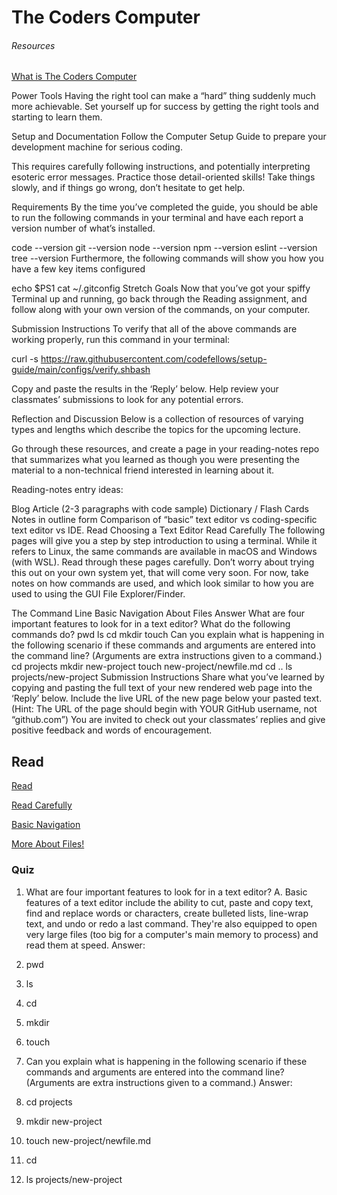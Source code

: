 # The Coders Computer #


###### Resources

[What is The Coders Computer](https://codefellows.github.io/setup-guide/)


Power Tools
Having the right tool can make a “hard” thing suddenly much more achievable. Set yourself up for success by getting the right tools and starting to learn them.

Setup and Documentation
Follow the Computer Setup Guide to prepare your development machine for serious coding.

This requires carefully following instructions, and potentially interpreting esoteric error messages. Practice those detail-oriented skills! Take things slowly, and if things go wrong, don’t hesitate to get help.

Requirements
By the time you’ve completed the guide, you should be able to run the following commands in your terminal and have each report a version number of what’s installed.

code --version
git --version
node --version
npm --version
eslint --version
tree --version
Furthermore, the following commands will show you how you have a few key items configured

echo $PS1
cat ~/.gitconfig
Stretch Goals
Now that you’ve got your spiffy Terminal up and running, go back through the Reading assignment, and follow along with your own version of the commands, on your computer.

Submission Instructions
To verify that all of the above commands are working properly, run this command in your terminal:

curl -s https://raw.githubusercontent.com/codefellows/setup-guide/main/configs/verify.shbash

Copy and paste the results in the ‘Reply’ below. Help review your classmates’ submissions to look for any potential errors.
 
 Reflection and Discussion
Below is a collection of resources of varying types and lengths which describe the topics for the upcoming lecture.

Go through these resources, and create a page in your reading-notes repo that summarizes what you learned as though you were presenting the material to a non-technical friend interested in learning about it.

Reading-notes entry ideas:

Blog Article (2-3 paragraphs with code sample)
Dictionary / Flash Cards
Notes in outline form
Comparison of “basic” text editor vs coding-specific text editor vs IDE.
Read
Choosing a Text Editor
Read Carefully
The following pages will give you a step by step introduction to using a terminal. While it refers to Linux, the same commands are available in macOS and Windows (with WSL). Read through these pages carefully. Don’t worry about trying this out on your own system yet, that will come very soon. For now, take notes on how commands are used, and which look similar to how you are used to using the GUI File Explorer/Finder.

The Command Line
Basic Navigation
About Files
Answer
What are four important features to look for in a text editor?
What do the following commands do?
pwd
ls
cd
mkdir
touch
Can you explain what is happening in the following scenario if these commands and arguments are entered into the command line? (Arguments are extra instructions given to a command.)
cd projects
mkdir new-project
touch new-project/newfile.md
cd ..
ls projects/new-project
Submission Instructions
Share what you’ve learned by copying and pasting the full text of your new rendered web page into the ‘Reply’ below.
Include the live URL of the new page below your pasted text. (Hint: The URL of the page should begin with YOUR GitHub username, not “github.com”)
You are invited to check out your classmates’ replies and give positive feedback and words of encouragement.

## Read 

<a href="">[Read](https://codefellows.github.io/code-102-guide/curriculum/class-02/Choosing-A-Text-Editor--The-Older-Coder.pdf)</a>

<a href="https://ryanstutorials.net/linuxtutorial/commandline.php" target= "_blank">[Read Carefully](https://ryanstutorials.net/linuxtutorial/commandline.php)</a>

<a href="">[Basic Navigation](https://ryanstutorials.net/linuxtutorial/navigation.php) </a>

<a href="">[More About Files!](https://ryanstutorials.net/linuxtutorial/aboutfiles.php)</a>


### Quiz

1. What are four important features to look for in a text editor?
A. Basic features of a text editor include the ability to cut, paste and copy text, find and replace words or characters, create bulleted lists, line-wrap text, and undo or redo a last command. They're also equipped to open very large files (too big for a computer's main memory to process) and read them at speed.
Answer:
1. pwd 
2. ls 
3. cd 
4. mkdir  
5. touch

3. Can you explain what is happening in the following scenario if these commands and arguments are entered into the command line? (Arguments are extra instructions given to a command.)
Answer:
1.  cd projects
2. mkdir new-project
3. touch new-project/newfile.md
4. cd 
5. ls projects/new-project